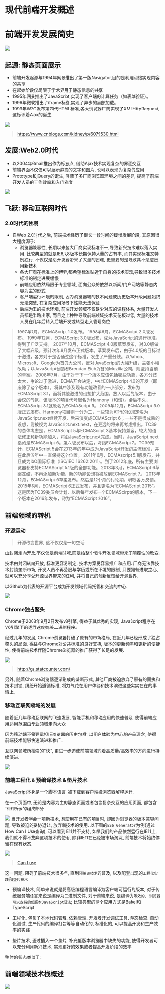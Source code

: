 # 现代前端开发概述

# 前端开发发展简史


![](./_image/2017-12-24-16-29-53.jpg)


## 起源: 静态页面展示

- 前端开发起源与1994年网景推出了第一版Navigator,目的是利用网络实现内容的共享
- 在起始阶段仅局限于学术界用于静态信息的共享
- 1995年网景推出了JavaScript,实现了客户端的计算任务（如表单验证）。
- 1996年微软推出了iframe标签,实现了异步的局部加载。
- 1999年W3C发布第四代HTML标准,各大浏览器厂商实现了XMLHttpRequest,这标识着Ajax的诞生

![](./_image/2017-12-24-17-48-15.jpg)

> https://www.cnblogs.com/kidney/p/6079530.html

## 发展:Web2.0时代

- 以2004年Gmail推出作为标志点, 借助Ajax技术实现复杂的界面交互
- 前端界面不仅仅可以展示静态的文字和图片, 也可以表现为复杂的应用
- Prototype和jQuery的诞生, 屏蔽了多厂商浏览器环境之间的差异, 提高了前端开发人员的工作效率和入门难度


![](./_image/2017-12-24-18-57-27.jpg)

## 飞跃: 移动互联网时代

### 2.0时代的困境

- 自Web 2.0时代之后, 前端技术经历了很长一段时间的缓慢发展阶段, 其原因很大程度源于:
    - 浏览器兼容性, 长期以来各大厂商实现标准不一,导致新兴技术难以落入实用. 比较典型的就是IE6,7,8版本长期保持大量的占有率, 而其实现标准又特例独行, 不仅仅是给开发者带来了大量的困难, 更重要的是导致其不愿意应用新技术
    - 各大厂商在标准上的博弈,都希望标准贴近于自身的技术实现,导致很多技术标准的制定进展缓慢
    - 前端应用依然局限于专业领域, 面向公众的依然以新闻/门户网站等静态内容为主的形式
    - 客户端运行环境的限制, 因为浏览器端的技术问题或历史版本升级问题始终无法突破, 在复杂应用场景下性能无法保证
    - 后端为王的技术环境, 前端开发领域不仅缺少对应的课程体系, 大量开发人员都是半路出家, 而且之上种种导致前端领域技术天花板过低, 大量的技术人员在几年后转入后端开发或转型走入管理岗位

> 1997年7月，ECMAScript 1.0发布。
> 1998年6月，ECMAScript 2.0版发布。
> 1999年12月，ECMAScript 3.0版发布，成为JavaScript的通行标准，得到了广泛支持。
> 2007年10月，ECMAScript 4.0版草案发布，对3.0版做了大幅升级，预计次年8月发布正式版本。草案发布后，由于4.0版的目标过于激进，各方对于是否通过这个标准，发生了严重分歧。以Yahoo、Microsoft、Google为首的大公司，反对JavaScript的大幅升级，主张小幅改动；以JavaScript创造者Brendan Eich为首的Mozilla公司，则坚持当前的草案。
> 2008年7月，由于对于下一个版本应该包括哪些功能，各方分歧太大，争论过于激进，ECMA开会决定，中止ECMAScript 4.0的开发（即废除了这个版本），将其中涉及现有功能改善的一小部分，发布为ECMAScript 3.1，而将其他激进的设想扩大范围，放入以后的版本，由于会议的气氛，该版本的项目代号起名为Harmony（和谐）。会后不久，ECMAScript 3.1就改名为ECMAScript 5。
> 2009年12月，ECMAScript 5.0版正式发布。Harmony项目则一分为二，一些较为可行的设想定名为JavaScript.next继续开发，后来演变成ECMAScript 6；一些不是很成熟的设想，则被视为JavaScript.next.next，在更远的将来再考虑推出。TC39的总体考虑是，ECMAScript 5与ECMAScript 3基本保持兼容，较大的语法修正和新功能加入，将由JavaScript.next完成。当时，JavaScript.next指的是ECMAScript 6。第六版发布以后，将指ECMAScript 7。TC39预计，ECMAScript 5会在2013年的年中成为JavaScript开发的主流标准，并在此后五年中一直保持这个位置。
> 2011年6月，ECMAscript 5.1版发布，并且成为ISO国际标准（ISO/IEC 16262:2011）。到了2012年底，所有主要浏览器都支持ECMAScript 5.1版的全部功能。
> 2013年3月，ECMAScript 6草案冻结，不再添加新功能。新的功能设想将被放到ECMAScript 7。
> 2013年12月，ECMAScript 6草案发布。然后是12个月的讨论期，听取各方反馈。
> 2015年6月，ECMAScript 6正式发布，并且更名为“ECMAScript 2015”。这是因为TC39委员会计划，以后每年发布一个ECMAScirpt的版本，下一个版本在2016年发布，称为“ECMAScript 2016”。

## 前端领域的转机

### 开源运动
> 开源改变世界, 这不仅仅是一句空话

由封闭走向开放,不仅仅是前端领域,而是给整个软件开发领域带来了颠覆性的改变.

技术由封闭转向开放, 标准更容易制定, 技术方案更容易推广和应用. 厂商无法靠技术封锁垄断市场, 开发人员不再受限与学历或所在环境的限制, 只要拥有进取之心, 就可以充分享受开源世界带来的红利, 并将自己的创新反馈给开源世界.

以Github为代表的开源平台成为开发领域代码托管和交流的中心


![](./_image/2017-12-24-19-59-41.jpg)


### Chrome独占鳌头

Chrome于2008年9月2日发布v8引擎, 得益于其优秀的实现, JavaScript程序在V8引擎下的运行速度媲美二进制程序。

经过几年的发展, Chrome浏览器打破了原有的市场格局, 在近几年已经形成了独占鳌头的局面. 得益与Chrome对公共标准的良好支持, 版本的更新频率和更新的便捷性, 使得前端技术伴随Chrome浏览器的推广获得了长足的发展.


![](./_image/2017-12-24-19-40-01.jpg)
> http://gs.statcounter.com/

另外, 随着Chrome浏览器逐渐形成的垄断形式, 其他厂商被迫放弃了原有的固执和技术封锁, 纷纷开始遵循标准, 将力气花在用户体验和技术演进这些实实在在的事情上.

### 移动互联网领域的发展

随着近几年移动互联网的飞速发展, 智能手机和移动应用的快速普及, 使得前端应用适用范围由专业领域走向大众.

因为移动端不需要承担IE浏览器的历史包袱, 以用户体验为中心的产品理念, 使得前端技术能够快速演进和推广.

互联网领域所推崇的"快", 更进一步迫使前端领域向着高质量/高效率的方向进行持续演进. 

![](./_image/2017-12-24-19-47-30.jpg)

### 前端工程化 & 预编译技术 & 垫片技术

JavaScript本身是一个脚本语言, 被下载到客户端被浏览器解释运行.

在一个页面中, 无论是内容为主的静态页面或者包含复杂交互的应用页面, 都包含下图所示的组成部分.

![](./_image/2017-12-24-22-27-30.jpg)
当开发者学会一项新技术, 想使用在已有的项目时, 却因为浏览器的版本兼容问题, 导致被迫的妥协退让, 放弃新技术的使用. 以下图的`ES6 Generator`为例(通过How Can I Use查询), 可以看到IE11并不支持, 如果我们的产品依然运行在IE11上, 我们就不得不放弃这项技术的使用, 除非IE11在已经被市场淘汰, 前端技术将始终停留在现有状态.

![](./_image/2017-12-24-22-32-04.jpg)

> [Can I use](https://caniuse.com/)

这一问题, 阻碍了前端技术很多年, 直到`预编译技术`的普及, 以及配套出现的`工程化实践`和`垫片技术`

- 预编译技术, 简单来说就是将高级编程语言编译为客户端可运行的版本, 对于传统服务端语言来说是编译为二进制文件, 对于前端来说, 是编译为`等效的, 浏览器可以支持的低版本JavaScript语法`; 比较典型的两个应用方式是Babel和TypeScript

- 工程化, 包含了本地代码管理, 依赖管理, 开发者开发调试工具, 静态检查, 自动化测试, 生产代码的编译打包等等自动化的, 标准化的, 可以提高开发和生产效率的实践

- 垫片技术, 通过插入一个垫片, 补充低版本浏览器中缺失的功能, 使得开发者可以充分利用新兴技术, 实现更好的效果或者提高开发阶段的效率.

整体的状态类似于:



## 前端领域技术栈概述

![](./_image/2017-12-24-20-01-51.jpg)

